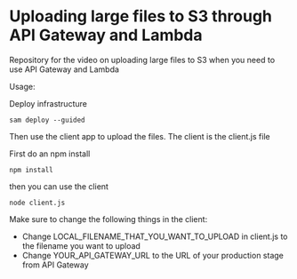 # Uploading large files to S3 through API Gateway and Lambda

Repository for the video on uploading large files to S3 when you need to use API Gateway and Lambda

Usage:

Deploy infrastructure 

``` sam deploy --guided ```


Then use the client app to upload the files. The client is the client.js file

First do an npm install

```npm install``` 

then you can use the client

```node client.js```

Make sure to change the following things in the client:

* Change LOCAL_FILENAME_THAT_YOU_WANT_TO_UPLOAD in client.js to the filename you want to upload
* Change YOUR_API_GATEWAY_URL to the URL of your production stage from API Gateway


